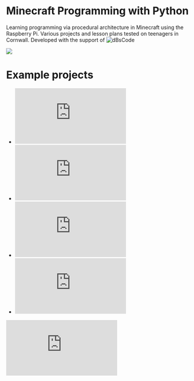 # Minecraft Programming with Python

Learning programming via procedural architecture in Minecraft using the
Raspberry Pi. Various projects and lesson plans tested on teenagers in
Cornwall. Developed with the support of ![dBsCode](http://dbscode.co.uk/)

![](https://github.com/nebogeo/dbscode/raw/master/doc/images/title.png)

# Example projects

* ![01 Infinite house generator](https://github.com/nebogeo/dbscode/blob/master/doc/projects/01-house.md)
* ![02 Auto castle](https://github.com/nebogeo/dbscode/blob/master/doc/projects/02-auto-castle.md)
* ![03 Random skyscrapers](https://github.com/nebogeo/dbscode/blob/master/doc/projects/03-skyscraper-tunnels.md)
* ![04 Giant spider](https://github.com/nebogeo/dbscode/blob/master/doc/projects/04-spider.md)

![Cheat sheet](https://github.com/nebogeo/dbscode/blob/master/doc/docs.md)
